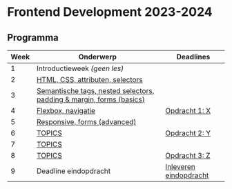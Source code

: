 # Frontend Development 2023-2024


## Programma

| Week | Onderwerp                                                                       | Deadlines                                            | 
|------|---------------------------------------------------------------------------------|------------------------------------------------------|
| 1 | Introductieweek *(geen les)*                                                    |                                                      |
| 2 | [HTML, CSS, attributen, selectors](./week2)                                     |                                                      |
| 3 | [Semantische tags, nested selectors, padding & margin, forms (basics)](./week3) |                                                      | 
| 4 | [Flexbox, navigatie](./week4)                                          | [Opdracht 1: X](https://feedbackfruits.com)          | 
| 5 | [Responsive, forms (advanced)](./week5)                                |                                                      | 
| 6 | [TOPICS](./week6)                                                      | [Opdracht 2: Y](https://feedbackfruits.com)          | 
| 7 | [TOPICS](./week7)                                                      |                                                      | 
| 8 | [TOPICS](./week8)                                                      | [Opdracht 3: Z](https://feedbackfruits.com)          | 
| 9 | Deadline eindopdracht                                                           | [Inleveren eindopdracht](https://feedbackfruits.com) | 
